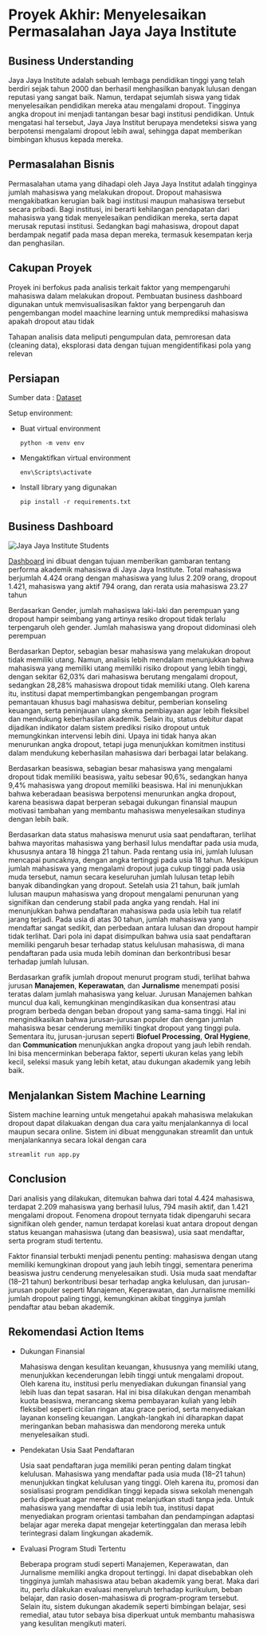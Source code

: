 # Proyek Akhir: Menyelesaikan Permasalahan Jaya Jaya Institute
## Business Understanding
Jaya Jaya Institute adalah sebuah lembaga pendidikan tinggi yang telah berdiri sejak tahun 2000 dan berhasil menghasilkan banyak lulusan dengan reputasi yang sangat baik. Namun, terdapat sejumlah siswa yang tidak menyelesaikan pendidikan mereka atau mengalami dropout. Tingginya angka dropout ini menjadi tantangan besar bagi institusi pendidikan. Untuk mengatasi hal tersebut, Jaya Jaya Institut berupaya mendeteksi siswa yang berpotensi mengalami dropout lebih awal, sehingga dapat memberikan bimbingan khusus kepada mereka.
## Permasalahan Bisnis
Permasalahan utama yang dihadapi oleh Jaya Jaya Institut adalah tingginya jumlah mahasiswa yang melakukan dropout. Dropout mahasiswa mengakibatkan kerugian baik bagi institusi maupun mahasiswa tersebut secara pribadi. Bagi institusi, ini berarti kehilangan pendapatan dari mahasiswa yang tidak menyelesaikan pendidikan mereka, serta dapat merusak reputasi institusi. Sedangkan bagi mahasiswa, dropout dapat berdampak negatif pada masa depan mereka, termasuk kesempatan kerja dan penghasilan.
## Cakupan Proyek
Proyek ini berfokus pada analisis terkait faktor yang mempengaruhi mahasiswa dalam melakukan dropout. Pembuatan business dashboard digunakan untuk memvisualisasikan faktor yang berpengaruh dan pengembangan model maachine learning untuk memprediksi mahasiswa apakah dropout atau tidak

Tahapan analisis data meliputi pengumpulan data, pemroresan data (cleaning data), eksplorasi data dengan tujuan mengidentifikasi pola yang relevan
## Persiapan
Sumber data : [Dataset](https://github.com/dicodingacademy/dicoding_dataset/tree/main/students_performance)

Setup environment:
* Buat virtual environment
  ```
  python -m venv env
  ```
* Mengaktifkan virtual environment
  ```
  env\Scripts\activate
  ```
* Install library yang digunakan
  ```
  pip install -r requirements.txt
  ```
## Business Dashboard
![Jaya Jaya Institute Students](https://github.com/user-attachments/assets/e566ebcd-e2e9-4775-b9d8-a101b7587fd9)

[Dashboard](https://lookerstudio.google.com/reporting/da625855-12c5-4e80-88b5-b60f64e72f94) ini dibuat dengan tujuan memberikan gambaran tentang performa akademik mahasiswa di Jaya Jaya Institute. Total mahasiswa berjumlah 4.424 orang dengan mahasiswa yang lulus 2.209 orang, dropout 1.421, mahasiswa yang aktif 794 orang, dan rerata usia mahasiswa 23.27 tahun

Berdasarkan Gender, jumlah mahasiswa laki-laki dan perempuan yang dropout hampir seimbang yang artinya resiko dropout tidak terlalu terpengaruh oleh gender. Jumlah mahasiswa yang dropout didominasi oleh perempuan

Berdasarkan Deptor, sebagian besar mahasiswa yang melakukan dropout tidak memiliki utang. Namun, analisis lebih mendalam menunjukkan bahwa mahasiswa yang memiliki utang memiliki risiko dropout yang lebih tinggi, dengan sekitar 62,03% dari mahasiswa berutang mengalami dropout, sedangkan 28,28% mahasiswa dropout tidak memiliki utang. Oleh karena itu, institusi dapat mempertimbangkan pengembangan program pemantauan khusus bagi mahasiswa debitur, pemberian konseling keuangan, serta peninjauan ulang skema pembiayaan agar lebih fleksibel dan mendukung keberhasilan akademik. Selain itu, status debitur dapat dijadikan indikator dalam sistem prediksi risiko dropout untuk memungkinkan intervensi lebih dini. Upaya ini tidak hanya akan menurunkan angka dropout, tetapi juga menunjukkan komitmen institusi dalam mendukung keberhasilan mahasiswa dari berbagai latar belakang.

Berdasarkan beasiswa, sebagian besar mahasiswa yang mengalami dropout tidak memiliki beasiswa, yaitu sebesar 90,6%, sedangkan hanya 9,4% mahasiswa yang dropout memiliki beasiswa. Hal ini menunjukkan bahwa keberadaan beasiswa berpotensi menurunkan angka dropout, karena beasiswa dapat berperan sebagai dukungan finansial maupun motivasi tambahan yang membantu mahasiswa menyelesaikan studinya dengan lebih baik.

Berdasarkan data status mahasiswa menurut usia saat pendaftaran, terlihat bahwa mayoritas mahasiswa yang berhasil lulus mendaftar pada usia muda, khususnya antara 18 hingga 21 tahun. Pada rentang usia ini, jumlah lulusan mencapai puncaknya, dengan angka tertinggi pada usia 18 tahun. Meskipun jumlah mahasiswa yang mengalami dropout juga cukup tinggi pada usia muda tersebut, namun secara keseluruhan jumlah lulusan tetap lebih banyak dibandingkan yang dropout. Setelah usia 21 tahun, baik jumlah lulusan maupun mahasiswa yang dropout mengalami penurunan yang signifikan dan cenderung stabil pada angka yang rendah. Hal ini menunjukkan bahwa pendaftaran mahasiswa pada usia lebih tua relatif jarang terjadi. Pada usia di atas 30 tahun, jumlah mahasiswa yang mendaftar sangat sedikit, dan perbedaan antara lulusan dan dropout hampir tidak terlihat. Dari pola ini dapat disimpulkan bahwa usia saat pendaftaran memiliki pengaruh besar terhadap status kelulusan mahasiswa, di mana pendaftaran pada usia muda lebih dominan dan berkontribusi besar terhadap jumlah lulusan.

Berdasarkan grafik jumlah dropout menurut program studi, terlihat bahwa jurusan **Manajemen**, **Keperawatan**, dan **Jurnalisme** menempati posisi teratas dalam jumlah mahasiswa yang keluar. Jurusan Manajemen bahkan muncul dua kali, kemungkinan mengindikasikan dua konsentrasi atau program berbeda dengan beban dropout yang sama-sama tinggi. Hal ini mengindikasikan bahwa jurusan-jurusan populer dan dengan jumlah mahasiswa besar cenderung memiliki tingkat dropout yang tinggi pula. Sementara itu, jurusan-jurusan seperti **Biofuel Processing**, **Oral Hygiene**, dan **Communication** menunjukkan angka dropout yang jauh lebih rendah. Ini bisa mencerminkan beberapa faktor, seperti ukuran kelas yang lebih kecil, seleksi masuk yang lebih ketat, atau dukungan akademik yang lebih baik.

## Menjalankan Sistem Machine Learning
Sistem machine learning untuk mengetahui apakah mahasiswa melakukan dropout dapat dilakuakan dengan dua cara yaitu menjalankannya di local maupun secara online. Sistem ini dibuat menggunakan streamlit dan untuk menjalankannya secara lokal dengan cara
```
streamlit run app.py
```
## Conclusion
Dari analisis yang dilakukan, ditemukan bahwa dari total 4.424 mahasiswa, terdapat 2.209 mahasiswa yang berhasil lulus, 794 masih aktif, dan 1.421 mengalami dropout. Fenomena dropout ternyata tidak dipengaruhi secara signifikan oleh gender, namun terdapat korelasi kuat antara dropout dengan status keuangan mahasiswa (utang dan beasiswa), usia saat mendaftar, serta program studi tertentu.

Faktor finansial terbukti menjadi penentu penting: mahasiswa dengan utang memiliki kemungkinan dropout yang jauh lebih tinggi, sementara penerima beasiswa justru cenderung menyelesaikan studi. Usia muda saat mendaftar (18–21 tahun) berkontribusi besar terhadap angka kelulusan, dan jurusan-jurusan populer seperti Manajemen, Keperawatan, dan Jurnalisme memiliki jumlah dropout paling tinggi, kemungkinan akibat tingginya jumlah pendaftar atau beban akademik.
## Rekomendasi Action Items
* Dukungan Finansial

  Mahasiswa dengan kesulitan keuangan, khususnya yang memiliki utang, menunjukkan kecenderungan lebih tinggi untuk mengalami dropout. Oleh karena itu, institusi perlu menyediakan dukungan finansial yang lebih luas dan tepat sasaran. Hal ini bisa dilakukan dengan menambah kuota beasiswa, merancang skema pembayaran kuliah yang lebih fleksibel seperti cicilan ringan atau grace period, serta menyediakan layanan konseling keuangan. Langkah-langkah ini diharapkan dapat meringankan beban mahasiswa dan mendorong mereka untuk menyelesaikan studi.
* Pendekatan Usia Saat Pendaftaran

  Usia saat pendaftaran juga memiliki peran penting dalam tingkat kelulusan. Mahasiswa yang mendaftar pada usia muda (18–21 tahun) menunjukkan tingkat kelulusan yang tinggi. Oleh karena itu, promosi dan sosialisasi program pendidikan tinggi kepada siswa sekolah menengah perlu diperkuat agar mereka dapat melanjutkan studi tanpa jeda. Untuk mahasiswa yang mendaftar di usia lebih tua, institusi dapat menyediakan program orientasi tambahan dan pendampingan adaptasi belajar agar mereka dapat mengejar ketertinggalan dan merasa lebih terintegrasi dalam lingkungan akademik.
* Evaluasi Program Studi Tertentu

  Beberapa program studi seperti Manajemen, Keperawatan, dan Jurnalisme memiliki angka dropout tertinggi. Ini dapat disebabkan oleh tingginya jumlah mahasiswa atau beban akademik yang berat. Maka dari itu, perlu dilakukan evaluasi menyeluruh terhadap kurikulum, beban belajar, dan rasio dosen-mahasiswa di program-program tersebut. Selain itu, sistem dukungan akademik seperti bimbingan belajar, sesi remedial, atau tutor sebaya bisa diperkuat untuk membantu mahasiswa yang kesulitan mengikuti materi.
